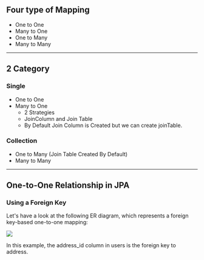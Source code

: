 ## Four type of Mapping

- One to One
- Many to One
- One to Many
- Many to Many

---

## 2 Category

### Single

- One to One
- Many to One
  - 2 Strategies
  - JoinColumn and Join Table
  - By Default Join Column is Created but we can create joinTable.

### Collection

- One to Many (Join Table Created By Default)
- Many to Many

---

## One-to-One Relationship in JPA

### Using a Foreign Key

Let's have a look at the following ER diagram, which represents a foreign key-based one-to-one mapping:

<image src="https://www.baeldung.com/wp-content/uploads/2018/12/1-1_FK.png" />

In this example, the address_id column in users is the foreign key to address.

```java

```
